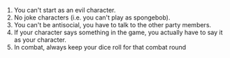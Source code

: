 1. You can't start as an evil character.
2. No joke characters (i.e. you can't play as spongebob).
3. You can't be antisocial, you have to talk to the other party members.
4. If your character says something in the game, you actually have to say it as your character.
5. In combat, always keep your dice roll for that combat round
